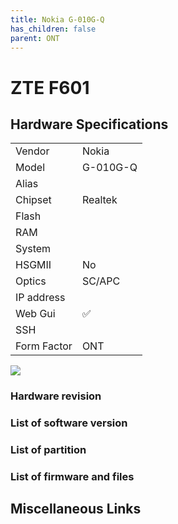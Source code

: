 ```yaml
---
title: Nokia G-010G-Q
has_children: false
parent: ONT
---
```


# ZTE F601

## Hardware Specifications

|          |               |
|----------|---------------|
| Vendor   | Nokia        |
| Model    | G-010G-Q      |
| Alias | |
| Chipset  | Realtek |
| Flash |  |
| RAM |   |
| System |   |
| HSGMII | No |
| Optics | SC/APC |
| IP address |    |
| Web Gui | ✅   |
| SSH | |
| Form Factor | ONT |


![](../../assets/img/g-010g-q.jpg)

### Hardware revision
### List of software version
### List of partition
### List of firmware and files
## Miscellaneous Links

